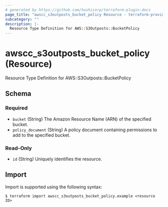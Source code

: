 ```yaml
---
# generated by https://github.com/hashicorp/terraform-plugin-docs
page_title: "awscc_s3outposts_bucket_policy Resource - terraform-provider-awscc"
subcategory: ""
description: |-
  Resource Type Definition for AWS::S3Outposts::BucketPolicy
---
```


# awscc_s3outposts_bucket_policy (Resource)

Resource Type Definition for AWS::S3Outposts::BucketPolicy



<!-- schema generated by tfplugindocs -->
## Schema

### Required

- `bucket` (String) The Amazon Resource Name (ARN) of the specified bucket.
- `policy_document` (String) A policy document containing permissions to add to the specified bucket.

### Read-Only

- `id` (String) Uniquely identifies the resource.

## Import

Import is supported using the following syntax:

```shell
$ terraform import awscc_s3outposts_bucket_policy.example <resource ID>
```
